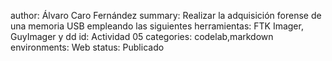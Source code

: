 author: Álvaro Caro Fernández summary: Realizar la adquisición forense de una memoria USB empleando las siguientes herramientas: FTK Imager, GuyImager y dd id: Actividad 05 categories: codelab,markdown environments: Web status: Publicado